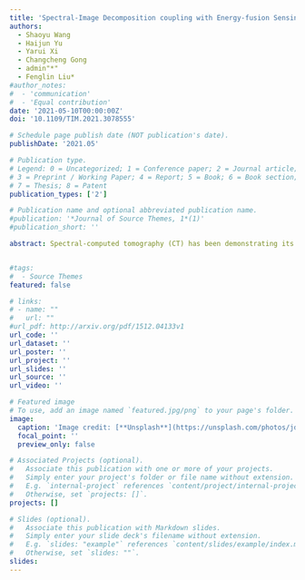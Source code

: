 ```yaml
---
title: 'Spectral-Image Decomposition coupling with Energy-fusion Sensing for Spectral CT Reconstruction'
authors:
  - Shaoyu Wang
  - Haijun Yu
  - Yarui Xi
  - Changcheng Gong
  - admin"*"
  - Fenglin Liu*
#author_notes:
#  - 'communication'
#  - 'Equal contribution'
date: '2021-05-10T00:00:00Z'
doi: '10.1109/TIM.2021.3078555'

# Schedule page publish date (NOT publication's date).
publishDate: '2021.05'

# Publication type.
# Legend: 0 = Uncategorized; 1 = Conference paper; 2 = Journal article;
# 3 = Preprint / Working Paper; 4 = Report; 5 = Book; 6 = Book section;
# 7 = Thesis; 8 = Patent
publication_types: ['2']

# Publication name and optional abbreviated publication name.
#publication: '*Journal of Source Themes, 1*(1)'
#publication_short: ''

abstract: Spectral-computed tomography (CT) has been demonstrating its great advantages in lesion detection, tissue characterization, and material decomposition. However, the quality of images is often significantly corrupted with various noises, which brings a great challenge for its applications. Because the channel-wise images from different energy interval share similar structure and physical message, the spatial sparsity, global correlation across the spectrum (GCS), and nonlocal self-similarity (NSS) as three important characteristics are employed to spectral CT reconstruction. In this study, we propose a spectral-image decomposition with energy-fusion sensing (SIDES) reconstruction method, which encourages to obtain better quality spectral images and material decomposition results by establishing a unified tensor decomposition model. First, considering the noise distribution in channel-wise and the difference of linear attenuation coefficients within channel-cross, an adaptive weighted full-spectrum prior image as additional supervised information is incorporated to formulate a new weighted prior image-based tensor. Cooperating with original image tensor, they fully explore the spatial sparsity, GCS, and NSS properties. Then, we formulate nonlocal similar patch-based tensor groups to encode the NSS property from image-domain and residual-image-domain (which is expanded by prior-image and image-self). Next, low-rank regularized Tucker tensor decomposition is employed to fully explore the intrinsic knowledge with the help of prior-image supervision. Finally, the relaxed convex optimization model is optimized by dividing reconstruction model into several subproblem using split-Bregman method. Numerical simulations and real experiments are designed to validate and evaluate the SIDES method and the results demonstrate that the SIDES reconstruction outperforms the state-of-the-art.


#tags:
#  - Source Themes
featured: false

# links:
# - name: ""
#   url: ""
#url_pdf: http://arxiv.org/pdf/1512.04133v1
url_code: ''
url_dataset: ''
url_poster: ''
url_project: ''
url_slides: ''
url_source: ''
url_video: ''

# Featured image
# To use, add an image named `featured.jpg/png` to your page's folder.
image:
  caption: 'Image credit: [**Unsplash**](https://unsplash.com/photos/jdD8gXaTZsc)'
  focal_point: ''
  preview_only: false

# Associated Projects (optional).
#   Associate this publication with one or more of your projects.
#   Simply enter your project's folder or file name without extension.
#   E.g. `internal-project` references `content/project/internal-project/index.md`.
#   Otherwise, set `projects: []`.
projects: []

# Slides (optional).
#   Associate this publication with Markdown slides.
#   Simply enter your slide deck's filename without extension.
#   E.g. `slides: "example"` references `content/slides/example/index.md`.
#   Otherwise, set `slides: ""`.
slides:
---
```

